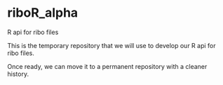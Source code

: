 # riboR_alpha
R api for ribo files

This is the temporary repository that we will use to develop our R api for ribo files.

Once ready, we can move it to a permanent repository with a cleaner history.

